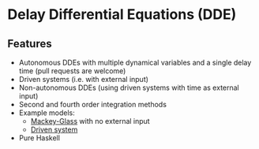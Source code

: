 # Delay Differential Equations (DDE)

## Features

* Autonomous DDEs with multiple dynamical variables and a single delay time (pull requests are welcome)
* Driven systems (i.e. with external input)
* Non-autonomous DDEs (using driven systems with time as external input)
* Second and fourth order integration methods
* Example models:
   * [Mackey-Glass](https://github.com/masterdezign/dde/blob/master/examples/MackeyGlass/Main.hs) with no external input
   * [Driven system](https://github.com/masterdezign/dde/blob/d22c6ff82fd56c29289366a057f3d733a23844d0/dde/Numeric/DDE/Model.hs#L60)
* Pure Haskell

